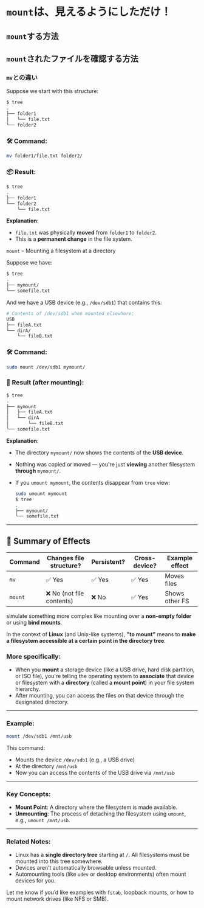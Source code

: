 # `mount`は、見えるようにしただけ！

## `mount`する方法

## `mount`されたファイルを確認する方法

### `mv`との違い
Suppose we start with this structure:

```bash
$ tree
.
├── folder1
│   └── file.txt
└── folder2
```

### 🛠 Command:

```bash
mv folder1/file.txt folder2/
```

### 📦 Result:

```bash
$ tree
.
├── folder1
└── folder2
    └── file.txt
```

**Explanation**:

* `file.txt` was physically **moved** from `folder1` to `folder2`.
* This is a **permanent change** in the file system.

`mount` – Mounting a filesystem at a directory

Suppose we have:

```bash
$ tree
.
├── mymount/
└── somefile.txt
```

And we have a USB device (e.g., `/dev/sdb1`) that contains this:

```bash
# Contents of /dev/sdb1 when mounted elsewhere:
USB
├── fileA.txt
└── dirA/
    └── fileB.txt
```

### 🛠 Command:

```bash
sudo mount /dev/sdb1 mymount/
```

### 📂 Result (after mounting):

```bash
$ tree
.
├── mymount
│   ├── fileA.txt
│   └── dirA
│       └── fileB.txt
└── somefile.txt
```

**Explanation**:

* The directory `mymount/` now shows the contents of the **USB device**.
* Nothing was copied or moved — you're just **viewing** another filesystem **through** `mymount/`.
* If you `umount mymount`, the contents disappear from `tree` view:

  ```bash
  sudo umount mymount
  $ tree
  .
  ├── mymount/
  └── somefile.txt
  ```

---

## 🔁 Summary of Effects

| Command | Changes file structure?  | Persistent? | Cross-device? | Example effect |
| ------- | ------------------------ | ----------- | ------------- | -------------- |
| `mv`    | ✅ Yes                    | ✅ Yes       | ✅ Yes         | Moves files    |
| `mount` | ❌ No (not file contents) | ❌ No        | ✅ Yes         | Shows other FS |


simulate something more complex like mounting over a **non-empty folder** or using **bind mounts**.


In the context of **Linux** (and Unix-like systems), **"to mount"** means to **make a filesystem accessible at a certain point in the directory tree**.

### More specifically:

* When you **mount** a storage device (like a USB drive, hard disk partition, or ISO file), you're telling the operating system to **associate** that device or filesystem with a **directory** (called a **mount point**) in your file system hierarchy.
* After mounting, you can access the files on that device through the designated directory.

---

### Example:

```bash
mount /dev/sdb1 /mnt/usb
```

This command:

* Mounts the device `/dev/sdb1` (e.g., a USB drive)
* At the directory `/mnt/usb`
* Now you can access the contents of the USB drive via `/mnt/usb`

---

### Key Concepts:

* **Mount Point**: A directory where the filesystem is made available.
* **Unmounting**: The process of detaching the filesystem using `umount`, e.g., `umount /mnt/usb`.

---

### Related Notes:

* Linux has a **single directory tree** starting at `/`. All filesystems must be mounted into this tree somewhere.
* Devices aren’t automatically browsable unless mounted.
* Automounting tools (like `udev` or desktop environments) often mount devices for you.

Let me know if you’d like examples with `fstab`, loopback mounts, or how to mount network drives (like NFS or SMB).
